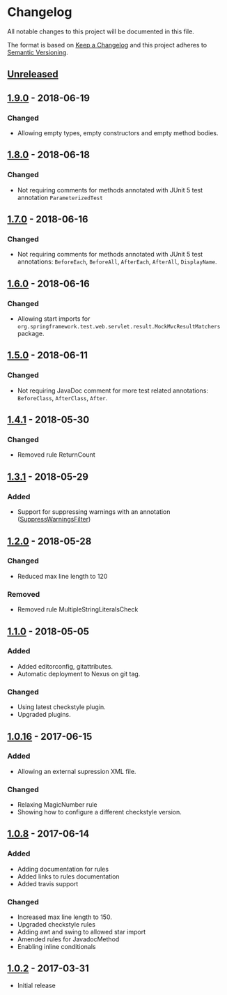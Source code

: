 # Changelog
All notable changes to this project will be documented in this file.

The format is based on [Keep a Changelog](http://keepachangelog.com/en/1.0.0/)
and this project adheres to [Semantic Versioning](http://semver.org/spec/v2.0.0.html).

## [Unreleased]

## [1.9.0] - 2018-06-19

### Changed
- Allowing empty types, empty constructors and empty method bodies.

## [1.8.0] - 2018-06-18

### Changed
- Not requiring comments for methods annotated with JUnit 5
  test annotation `ParameterizedTest`

## [1.7.0] - 2018-06-16

### Changed
- Not requiring comments for methods annotated with JUnit 5
  test annotations: `BeforeEach`, `BeforeAll`,
  `AfterEach`, `AfterAll`, `DisplayName`.

## [1.6.0] - 2018-06-16

### Changed
- Allowing start imports for `org.springframework.test.web.servlet.result.MockMvcResultMatchers` package.

## [1.5.0] - 2018-06-11

### Changed
- Not requiring JavaDoc comment for more test related annotations:
  `BeforeClass`, `AfterClass`, `After`.

## [1.4.1] - 2018-05-30

### Changed
- Removed rule ReturnCount

## [1.3.1] - 2018-05-29

### Added
- Support for suppressing warnings with an annotation
  ([SuppressWarningsFilter](http://checkstyle.sourceforge.net/config_filters.html#SuppressWarningsFilter))

## [1.2.0] - 2018-05-28

### Changed
- Reduced max line length to 120

### Removed
- Removed rule MultipleStringLiteralsCheck

## [1.1.0] - 2018-05-05

### Added
- Added editorconfig, gitattributes.
- Automatic deployment to Nexus on git tag.

### Changed
- Using latest checkstyle plugin.
- Upgraded plugins.

## [1.0.16] - 2017-06-15

### Added
- Allowing an external supression XML file.

### Changed
- Relaxing MagicNumber rule
- Showing how to configure a different checkstyle version.

## [1.0.8] - 2017-06-14

### Added
- Adding documentation for rules
- Added links to rules documentation
- Added  travis support

### Changed
- Increased max line length to 150.
- Upgraded checkstyle rules
- Adding awt and swing to allowed star import
- Amended rules for JavadocMethod
- Enabling inline conditionals

## [1.0.2] - 2017-03-31

- Initial release

[Unreleased]: https://github.com/ngeor/checkstyle-rules/compare/v1.9.0...HEAD
[1.9.0]: https://github.com/ngeor/checkstyle-rules/compare/v1.8.0...v1.9.0
[1.8.0]: https://github.com/ngeor/checkstyle-rules/compare/v1.7.0...v1.8.0
[1.7.0]: https://github.com/ngeor/checkstyle-rules/compare/v1.6.0...v1.7.0
[1.6.0]: https://github.com/ngeor/checkstyle-rules/compare/v1.5.0...v1.6.0
[1.5.0]: https://github.com/ngeor/checkstyle-rules/compare/v1.4.1...v1.5.0
[1.4.1]: https://github.com/ngeor/checkstyle-rules/compare/v1.3.1...v1.4.1
[1.3.1]: https://github.com/ngeor/checkstyle-rules/compare/v1.2.0...v1.3.1
[1.2.0]: https://github.com/ngeor/checkstyle-rules/compare/v1.1.0...v1.2.0
[1.1.0]: https://github.com/ngeor/checkstyle-rules/compare/v1.0.16...v1.1.0
[1.0.16]: https://github.com/ngeor/checkstyle-rules/compare/v1.0.8...v1.0.16
[1.0.8]: https://github.com/ngeor/checkstyle-rules/compare/v1.0.2...v1.0.8
[1.0.2]: https://github.com/ngeor/checkstyle-rules/tree/v1.0.2
